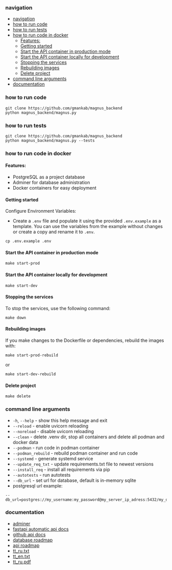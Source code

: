 ### navigation

- [navigation](#navigation)
- [how to run code](#how-to-run-code)
- [how to run tests](#how-to-run-tests)
- [how to run code in docker](#how-to-run-code-in-docker)
  - [Features:](#features)
  - [Getting started](#getting-started)
  - [Start the API container in production mode](#start-the-api-container-in-production-mode)
  - [Start the API container locally for development](#start-the-api-container-locally-for-development)
  - [Stopping the services](#stopping-the-services)
  - [Rebuilding images](#rebuilding-images)
  - [Delete project](#delete-project)
- [command line arguments](#command-line-arguments)
- [documentation](#documentation)

### how to run code

```shell
git clone https://github.com/gmankab/magnus_backend
python magnus_backend/magnus.py
```

### how to run tests

```shell
git clone https://github.com/gmankab/magnus_backend
python magnus_backend/magnus.py --tests
```

### how to run code in docker

#### Features:
* PostgreSQL as a project database
* Adminer for database administration
* Docker containers for easy deployment

#### Getting started
Configure Environment Variables:
   * Create a `.env` file and populate it using the provided `.env.example` as a template. You can use the variables from the example without changes or create a copy and rename it to `.env`.
```
cp .env.example .env
```

#### Start the API container in production mode
```
make start-prod
```

#### Start the API container locally for development
```
make start-dev
```

#### Stopping the services
To stop the services, use the following command:

```
make down
```

#### Rebuilding images
If you make changes to the Dockerfile or dependencies, rebuild the images with:
```
make start-prod-rebuild
```
or
```
make start-dev-rebuild
```

#### Delete project
```
make delete
```

### command line arguments

- `-h`, `--help` - show this help message and exit
- `--reload` - enable uvicorn reloading
- `--noreload` - disable uvicorn reloading
- `--clean` - delete .venv dir, stop all containers and delete all podman and docker data
- `--podman` - run code in podman container
- `--podman_rebuild` - rebuild podman container and run code
- `--systemd` - generate systemd service
- `--update_req_txt` - update requirements.txt file to newest versions
- `--install_req` - install all requirements via pip
- `--autotests` - run autotests
- `--db_url` - set url for database, default is in-memory sqlite
- postgresql url example:
```
--db_url=postgres://my_username:my_password@my_server_ip_adress:5432/my_database_name
```

### documentation

- [adminer](http://localhost:8888)
- [fastapi automatic api docs](http://localhost:8000/docs)
- [github api docs](docs/api_docs.md)
- [database roadmap](https://github.com/gmankab/magnus_backend/issues/5)
- [api roadmap](https://github.com/gmankab/magnus_backend/issues/3)
- [tt_ru.txt](docs/tt_ru.txt)
- [tt_en.txt](docs/tt_en.txt)
- [tt_ru.pdf](docs/tt_ru.pdf)

